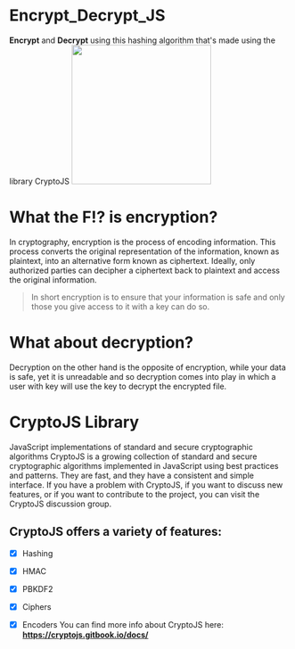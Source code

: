 # Encrypt_Decrypt_JS
**Encrypt** and **Decrypt** using this hashing algorithm that's made using the library CryptoJS
<img src="https://webstockreview.net/images/clipart-key-padlock-key-16.png" width='250'>

# What the F!? is encryption?
In cryptography, encryption is the process of encoding information. This process converts the original representation of the information, known as plaintext, into an alternative form known as ciphertext. Ideally, only authorized parties can decipher a ciphertext back to plaintext and access the original information.
>In short encryption is to ensure that your information is safe and only those you give access to it with a key can do so.

# What about decryption?
Decryption on the other hand is the opposite of encryption, while your data is safe, yet it is unreadable and so decryption comes into play in which a user with 
key will use the key to decrypt the encrypted file.

# CryptoJS Library
JavaScript implementations of standard and secure cryptographic algorithms
CryptoJS is a growing collection of standard and secure cryptographic algorithms implemented in JavaScript using best practices and patterns. They are fast, and they have a consistent and simple interface.
If you have a problem with CryptoJS, if you want to discuss new features, or if you want to contribute to the project, you can visit the CryptoJS discussion group.

## CryptoJS offers a variety of features:
- [x] Hashing
- [x] HMAC
- [x] PBKDF2
- [x] Ciphers
- [x] Encoders
You can find more info about CryptoJS here: **https://cryptojs.gitbook.io/docs/**



